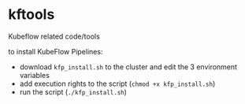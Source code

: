 # kftools
Kubeflow related code/tools

to install KubeFlow Pipelines:

* download `kfp_install.sh` to the cluster and edit the 3 environment variables 
* add execution rights to the script (`chmod +x kfp_install.sh`)
* run the script (`./kfp_install.sh`)
 
